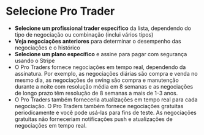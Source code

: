 # **Selecione Pro Trader**
- **Selecione um profissional trader específico** da lista, dependendo do tipo de negociação ou combinação (inclui vários tipos)
- **Veja negociações anteriores** para determinar o desempenho das negociações e o histórico
- **Selecione um plano específico** e assine para pagar com segurança usando o Stripe
- O Pro Traders fornece negociações em tempo real, dependendo da assinatura. Por exemplo, as negociações diárias são compra e venda no mesmo dia, as negociações de swing são compra e manutenção durante a noite com resolução média em 8 semanas e as negociações de longo prazo têm resolução de 8 semanas a mais de 1-3 anos.
- O Pro Traders também forneceria atualizações em tempo real para cada negociação. O Pro Traders também fornece negociações gratuitas periodicamente e você pode usá-las para fins de teste. As negociações gratuitas não forneceriam notificações push e atualizações de negociações em tempo real.

